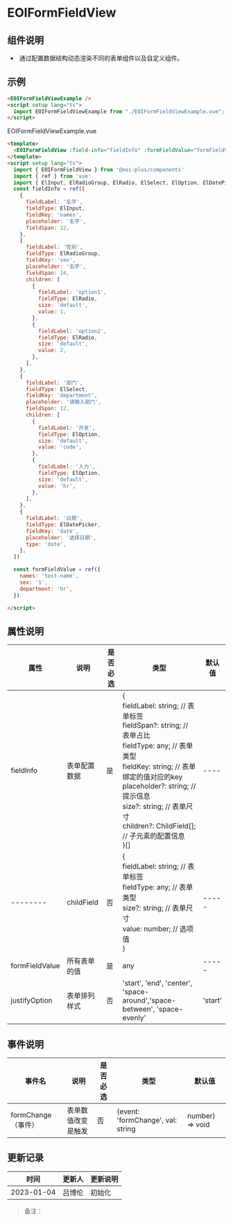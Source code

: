 # EOIFormFieldView


## 组件说明

- ​ 通过配置数据结构动态渲染不同的表单组件以及自定义组件。


## 示例
<EOIFormFieldViewExample />

<script setup lang="ts">
   import EOIFormFieldViewExample from "./EOIFormFieldViewExample.vue";
</script>

```html
<EOIFormFieldViewExample />
<script setup lang="ts">
  import EOIFormFieldViewExample from "./EOIFormFieldViewExample.vue";
</script>
```

EOIFormFieldViewExample.vue

```html
<template>
  <EOIFormFieldView :field-info="fieldInfo" :formFieldValue="formFieldValue" />
</template>
<script setup lang="ts">
  import { EOIFormFieldView } from '@eoi-plus/components'
  import { ref } from 'vue'
  import { ElInput, ElRadioGroup, ElRadio, ElSelect, ElOption, ElDatePicker} from 'element-plus';
  const fieldInfo = ref([
    {
      fieldLabel: '名字',
      fieldType: ElInput,
      fieldKey: 'names',
      placeholder: '名字',
      fieldSpan: 12,
    },
    {
      fieldLabel: '性别',
      fieldType: ElRadioGroup,
      fieldKey: 'sex',
      placeholder: '名字',
      fieldSpan: 24,
      children: [
        {
          fieldLabel: 'option1',
          fieldType: ElRadio,
          size: 'default',
          value: 1,
        },
        {
          fieldLabel: 'option2',
          fieldType: ElRadio,
          size: 'default',
          value: 2,
        },
      ],
    },
    {
      fieldLabel: '部门',
      fieldType: ElSelect,
      fieldKey: 'department',
      placeholder: '请输入部门',
      fieldSpan: 12,
      children: [
        {
          fieldLabel: '开发',
          fieldType: ElOption,
          size: 'default',
          value: 'code',
        },
        {
          fieldLabel: '人力',
          fieldType: ElOption,
          size: 'default',
          value: 'hr',
        },
      ],
    },
    {
      fieldLabel: '日期',
      fieldType: ElDatePicker,
      fieldKey: 'date',
      placeholder: '选择日期',
      type: 'date',
    },
  ])

  const formFieldValue = ref({
    names: 'test-name',
    sex: '1',
    department: 'hr',
  })

</script>
```

## 属性说明

| 属性             | 说明                                         | 是否必选   |  类型       |  默认值 |
| ---------------- | -------------------------------------------- | --------  |   ------   |  ------ |
| fieldInfo         | 表单配置数据                                 | 是       |   { <br/> fieldLabel: string; // 表单标签<br/>fieldSpan?: string; // 表单占比 <br/> fieldType: any;  // 表单类型 <br/> fieldKey: string; // 表单绑定的值对应的key <br/> placeholder?: string; // 提示信息 <br/> size?: string; // 表单尺寸 <br/> children?: ChildField[]; // 子元素的配置信息 <br/>}[]       |   ---- |
| -------- | childField                                            | 否       |   { <br/> fieldLabel: string; // 表单标签 <br/> fieldType: any;  // 表单类型 <br/> size?: string; // 表单尺寸 <br/> value: number; // 选项值 <br/>}     | -----  |
| formFieldValue        | 所有表单的值                              | 是       |    any       | -----  |
| justifyOption        | 表单排列样式                              | 否      |  'start', 'end', 'center', 'space-around','space-between', 'space-evenly'      |  'start'  |

## 事件说明

| 事件名                 | 说明                           | 是否必选 |  类型  | 默认值 |
| ---------------------- | ------------------------------ | ------  | ----- | ------ |
| formChange （事件）   | 表单数值改变是触发                 | 否     | (event: 'formChange', val: string | number) => void | ---- |

## 更新记录

| 时间       | 更新人 | 更新说明 |
| ---------- | ------ | -------- |
| 2023-01-04 | 吕博伦   | 初始化 |


> 备注：
